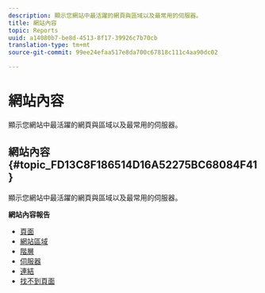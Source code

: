 ```yaml
---
description: 顯示您網站中最活躍的網頁與區域以及最常用的伺服器。
title: 網站內容
topic: Reports
uuid: a14080b7-be8d-4513-8f17-39926c7b70cb
translation-type: tm+mt
source-git-commit: 99ee24efaa517e8da700c67818c111c4aa90dc02

---
```



# 網站內容

顯示您網站中最活躍的網頁與區域以及最常用的伺服器。

## 網站內容 {#topic_FD13C8F186514D16A52275BC68084F41}

顯示您網站中最活躍的網頁與區域以及最常用的伺服器。

**網站內容報告**

* [頁面](/help/components/c-variables/dimensionslist/reports-pages.md)
* [網站區域](/help/components/c-variables/dimensionslist/reports-site-sections.md)
* [階層](/help/components/c-variables/dimensionslist/reports-hierarchy.md)
* [伺服器](/help/components/c-variables/dimensionslist/reports-servers.md)
* [連結](/help/components/c-variables/dimensionslist/reports-links.md)
* [找不到頁面](/help/components/c-variables/dimensionslist/reports-pages-not-found.md)

